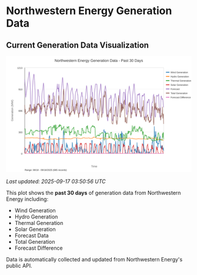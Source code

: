 # Northwestern Energy Generation Data

## Current Generation Data Visualization

![Northwestern Energy Generation Data](images/nwe_generation_plot.svg)

*Last updated: 2025-09-17 03:50:56 UTC*

This plot shows the **past 30 days** of generation data from Northwestern Energy including:
- Wind Generation
- Hydro Generation  
- Thermal Generation
- Solar Generation
- Forecast Data
- Total Generation
- Forecast Difference

Data is automatically collected and updated from Northwestern Energy's public API.

